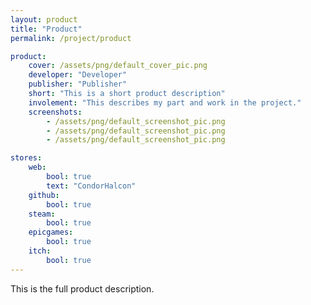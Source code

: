 ```yaml
---
layout: product
title: "Product"
permalink: /project/product

product:
    cover: /assets/png/default_cover_pic.png
    developer: "Developer"
    publisher: "Publisher"
    short: "This is a short product description"
    involement: "This describes my part and work in the project."
    screenshots:
        - /assets/png/default_screenshot_pic.png
        - /assets/png/default_screenshot_pic.png
        - /assets/png/default_screenshot_pic.png

stores:
    web:
        bool: true
        text: "CondorHalcon"
    github:
        bool: true
    steam:
        bool: true
    epicgames:
        bool: true
    itch:
        bool: true
---
```


This is the full product description.